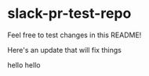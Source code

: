 # slack-pr-test-repo

Feel free to test changes in this README!

Here's an update that will fix things

hello
hello
